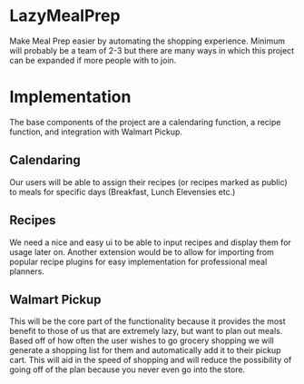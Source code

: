 # LazyMealPrep

Make Meal Prep easier by automating the shopping experience. Minimum will probably be a team of 2-3 but there are many ways in which this project can be expanded if more people with to join.

# Implementation
 
The base components of the project are a calendaring function, a recipe function, and integration with Walmart Pickup. 

## Calendaring

Our users will be able to assign their recipes (or recipes marked as public) to meals for specific days (Breakfast, Lunch Elevensies etc.)

## Recipes

We need a nice and easy ui to be able to input recipes and display them for usage later on. Another extension would be to allow for importing from popular recipe plugins for easy implementation for professional meal planners.

## Walmart Pickup

This will be the core part of the functionality because it provides the most benefit to those of us that are extremely lazy, but want to plan out meals. Based off of how often the user wishes to go grocery shopping we will generate a shopping list for them and automatically add it to their pickup cart. This will aid in the speed of shopping and will reduce the possibility of going off of the plan because you never even go into the store.
